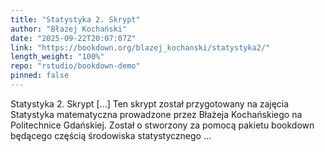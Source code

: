 ```yaml
---
title: "Statystyka 2. Skrypt"
author: "Błażej Kochański"
date: "2025-09-22T20:07:07Z"
link: "https://bookdown.org/blazej_kochanski/statystyka2/"
length_weight: "100%"
repo: "rstudio/bookdown-demo"
pinned: false
---
```


Statystyka 2. Skrypt [...] Ten skrypt został przygotowany na zajęcia Statystyka matematyczna prowadzone przez Błażeja Kochańskiego na Politechnice Gdańskiej. Został o stworzony za pomocą pakietu bookdown będącego częścią środowiska statystycznego ...
